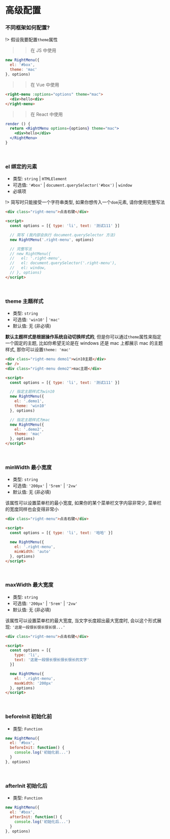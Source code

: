 
# 高级配置

### 不同框架如何配置?

!> 假设我要配置`theme`属性

>> 在 JS 中使用
```js
new RightMenu({
  el: '#box',
  theme: 'mac'
}, options)
```

>> 在 Vue 中使用
```html
<right-menu :options="options" theme="mac">
  <div>hello<div>
</right-menu>
```

>> 在 React 中使用
```jsx
render () {
  return <RightMenu options={options} theme="mac">
    <div>hello</div>
  </RightMenu>
}
```

<br />

### el 绑定的元素

- 类型: `string` | `HTMLElement`
- 可选值: `'#box'` | `document.querySelector('#box')` | `window`
- 必填项

!> 简写时只能接受一个字符串类型, 如果你想传入一个`dom`元素, 请你使用完整写法


```html [index.html]
<div class="right-menu">点击右键</div>

<script>
  const options = [{ type: 'li', text: '测试111' }]

  // 简写 (我内部会执行 document.querySelector 方法)
  new RightMenu('.right-menu', options)

  // 完整写法
  // new RightMenu({
  //   el: '.right-menu',
  //   el: document.querySelector('.right-menu'),
  //   el: window,
  // }, options)
</script>
```

<br />

### theme 主题样式

- 类型: `string`
- 可选值: `'win10'` | `'mac'`
- 默认值: 无 (非必填)

**默认主题样式是根据操作系统自动切换样式的**, 但是你可以通过`theme`属性来指定一个固定的主题, 比如你希望无论是在 windows 还是 mac 上都展示 mac 的主题样式, 那你可以设置`theme: 'mac'`


```html [index.html]
<div class="right-menu demo1">win10主题</div>
<br />
<div class="right-menu demo2">mac主题</div>

<script>
  const options = [{ type: 'li', text: '测试111' }]

  // 指定主题样式为win10
  new RightMenu({
    el: '.demo1',
    theme: 'win10'
  }, options)

  // 指定主题样式为mac
  new RightMenu({
    el: '.demo2',
    theme: 'mac'
  }, options)
</script>
```

<br />

### minWidth 最小宽度

- 类型: `string`
- 可选值: `'200px'` | `'5rem'` | `'2vw'`
- 默认值: 无 (非必填)

该属性可以设置菜单栏的最小宽度, 如果你的某个菜单栏文字内容非常少, 菜单栏的宽度同样也会变得非常小

```html [index.html]
<div class="right-menu">点击右键</div>

<script>
  const options = [{ type: 'li', text: '哈哈' }]

  new RightMenu({
    el: '.right-menu',
    minWidth: 'auto'
  }, options)
</script>
```

<br />

### maxWidth 最大宽度

- 类型: `string`
- 可选值: `'200px'` | `'5rem'` | `'2vw'`
- 默认值: 无 (非必填)

该属性可以设置菜单栏的最大宽度, 当文字长度超出最大宽度时, 会以这个形式展现: `'这是一段很长很长很长很...'`

```html [index.html]
<div class="right-menu">点击右键</div>

<script>
  const options = [{
    type: 'li',
    text: '这是一段很长很长很长很长的文字'
  }]

  new RightMenu({
    el: '.right-menu',
    maxWidth: '200px'
  }, options)
</script>
```

<br />

### beforeInit 初始化前

- 类型: `Function`

```js
new RightMenu({
  el: '#box',
  beforeInit: function() {
    console.log('初始化前...')
  }
}, options)
```

<br />

### afterInit 初始化后

- 类型: `Function`

```js
new RightMenu({
  el: '#box',
  afterInit: function() {
    console.log('初始化后...')
  }
}, options)
```


<!-- - el
- maxLevel 可以指定最大渲染到几级菜单
- include?: string[] | RegExp // 包含的元素
- exclude?: string[] | RegExp // 排除的元素
- defaultProps
- beforeShow?: Function // 显示菜单前
- afterShow?: Function // 显示菜单后
- beforeHide?: Function // 隐藏菜单前
- afterHide?: Function // 隐藏菜单后 -->